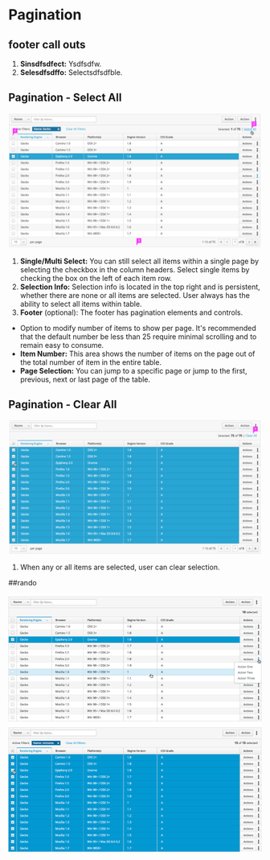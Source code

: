 # Pagination

## footer call outs

1. **Sinsdfsdfect:**  Ysdfsdfw.
2. **Selesdfsdffo:**  Selectsdfsdfble.

## Pagination - Select All

![paginationselect all](img/pagination_design.png)

1. **Single/Multi Select:**  You can still select all items within a single page by selecting the checkbox in the column headers. Select single items by checking the box on the left of each item row.
2. **Selection Info:**  Selection info is located in the top right and is persistent, whether there are none or all items are selected.  User always has the ability to select all items within table.
3. **Footer** (optional):  The footer has pagination elements and controls.
  * Option to modify number of items to show per page. It's recommended that the default number be less than 25 require minimal scrolling and to remain easy to consume.
  * **Item Number:**  This area shows the number of items on the page out of the total number of item in the entire table.
  * **Page Selection:**  You can jump to a specific page or jump to the first, previous, next or last page of the table.

## Pagination - Clear All

![paginationclearall](img/pagination_design2.png)

1. When any or all items are selected, user can clear selection.

##rando

![paginationclearall](img/table-example.png)
